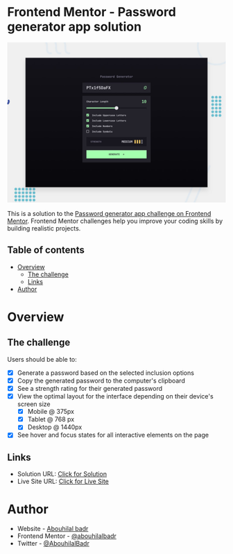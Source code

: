 # Frontend Mentor - Password generator app solution

![Design preview for the Password generator app coding challenge](./preview.jpg)

This is a solution to the [Password generator app challenge on Frontend Mentor](https://www.frontendmentor.io/challenges/password-generator-app-Mr8CLycqjh). Frontend Mentor challenges help you improve your coding skills by building realistic projects. 

## Table of contents

- [Overview](#overview)
  - [The challenge](#the-challenge)
  - [Links](#links)
- [Author](#author)

# Overview
## The challenge

Users should be able to:

- [X] Generate a password based on the selected inclusion options
- [X] Copy the generated password to the computer's clipboard
- [X] See a strength rating for their generated password
- [X] View the optimal layout for the interface depending on their device's screen size
  - [X] Mobile @ 375px
  - [X] Tablet @  768 px
  - [X] Desktop @ 1440px
- [X] See hover and focus states for all interactive elements on the page
##  Links

- Solution URL: [Click for Solution](https://github.com/abouhilalbadr/generate-pass)
- Live Site URL: [Click for Live Site](https://generate-pass.vercel.app/)

# Author

- Website - [Abouhilal badr](https://www.badrabouhilal.com)
- Frontend Mentor - [@abouhilalbadr](https://www.frontendmentor.io/profile/abouhilalbadr)
- Twitter - [@AbouhilalBadr](https://www.twitter.com/AbouhilalBadr)

